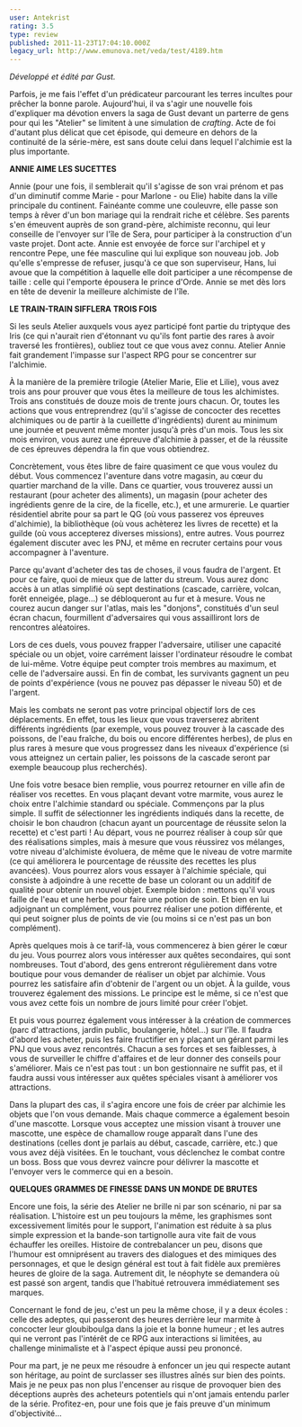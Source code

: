 ```yaml
---
user: Antekrist
rating: 3.5
type: review
published: 2011-11-23T17:04:10.000Z
legacy_url: http://www.emunova.net/veda/test/4189.htm
---
```

_Développé et édité par Gust._  

  

Parfois, je me fais l'effet d'un prédicateur parcourant les terres incultes pour prêcher la bonne parole. Aujourd'hui, il va s'agir une nouvelle fois d'expliquer ma dévotion envers la saga de Gust devant un parterre de gens pour qui les "Atelier" se limitent à une simulation de _crafting_. Acte de foi d'autant plus délicat que cet épisode, qui demeure en dehors de la continuité de la série-mère, est sans doute celui dans lequel l'alchimie est la plus importante.  

  

**ANNIE AIME LES SUCETTES**  

Annie (pour une fois, il semblerait qu'il s'agisse de son vrai prénom et pas d'un diminutif comme Marie - pour Marlone - ou Elie) habite dans la ville principale du continent. Fainéante comme une couleuvre, elle passe son temps à rêver d'un bon mariage qui la rendrait riche et célèbre. Ses parents s'en émeuvent auprès de son grand-père, alchimiste reconnu, qui leur conseille de l'envoyer sur l'île de Sera, pour participer à la construction d'un vaste projet. Dont acte. Annie est envoyée de force sur l'archipel et y rencontre Pepe, une fée masculine qui lui explique son nouveau job. Job qu'elle s'empresse de refuser, jusqu'à ce que son superviseur, Hans, lui avoue que la compétition à laquelle elle doit participer a une récompense de taille : celle qui l'emporte épousera le prince d'Orde. Annie se met dès lors en tête de devenir la meilleure alchimiste de l'île.  

  

**LE TRAIN-TRAIN SIFFLERA TROIS FOIS**  

Si les seuls Atelier auxquels vous ayez participé font partie du triptyque des Iris (ce qui n'aurait rien d'étonnant vu qu'ils font partie des rares à avoir traversé les frontières), oubliez tout ce que vous avez connu. Atelier Annie fait grandement l'impasse sur l'aspect RPG pour se concentrer sur l'alchimie.  

À la manière de la première trilogie (Atelier Marie, Elie et Lilie), vous avez trois ans pour prouver que vous êtes la meilleure de tous les alchimistes. Trois ans constitués de douze mois de trente jours chacun. Or, toutes les actions que vous entreprendrez (qu'il s'agisse de concocter des recettes alchimiques ou de partir à la cueillette d'ingrédients) durent au minimum une journée et peuvent même monter jusqu'à près d'un mois. Tous les six mois environ, vous aurez une épreuve d'alchimie à passer, et de la réussite de ces épreuves dépendra la fin que vous obtiendrez.  

Concrètement, vous êtes libre de faire quasiment ce que vous voulez du début. Vous commencez l'aventure dans votre magasin, au cœur du quartier marchand de la ville. Dans ce quartier, vous trouverez aussi un restaurant (pour acheter des aliments), un magasin (pour acheter des ingrédients genre de la cire, de la ficelle, etc.), et une armurerie. Le quartier résidentiel abrite pour sa part le QG (où vous passerez vos épreuves d'alchimie), la bibliothèque (où vous achèterez les livres de recette) et la guilde (où vous accepterez diverses missions), entre autres. Vous pourrez également discuter avec les PNJ, et même en recruter certains pour vous accompagner à l'aventure.  

Parce qu'avant d'acheter des tas de choses, il vous faudra de l'argent. Et pour ce faire, quoi de mieux que de latter du streum. Vous aurez donc accès à un atlas simplifié où sept destinations (cascade, carrière, volcan, forêt enneigée, plage...) se débloqueront au fur et à mesure. Vous ne courez aucun danger sur l'atlas, mais les "donjons", constitués d'un seul écran chacun, fourmillent d'adversaires qui vous assailliront lors de rencontres aléatoires.  

Lors de ces duels, vous pouvez frapper l'adversaire, utiliser une capacité spéciale ou un objet, voire carrément laisser l'ordinateur résoudre le combat de lui-même. Votre équipe peut compter trois membres au maximum, et celle de l'adversaire aussi. En fin de combat, les survivants gagnent un peu de points d'expérience (vous ne pouvez pas dépasser le niveau 50) et de l'argent.  

Mais les combats ne seront pas votre principal objectif lors de ces déplacements. En effet, tous les lieux que vous traverserez abritent différents ingrédients (par exemple, vous pouvez trouver à la cascade des poissons, de l'eau fraîche, du bois ou encore différentes herbes), de plus en plus rares à mesure que vous progressez dans les niveaux d'expérience (si vous atteignez un certain palier, les poissons de la cascade seront par exemple beaucoup plus recherchés).  

Une fois votre besace bien remplie, vous pourrez retourner en ville afin de réaliser vos recettes. En vous plaçant devant votre marmite, vous aurez le choix entre l'alchimie standard ou spéciale. Commençons par la plus simple. Il suffit de sélectionner les ingrédients indiqués dans la recette, de choisir le bon chaudron (chacun ayant un pourcentage de réussite selon la recette) et c'est parti ! Au départ, vous ne pourrez réaliser à coup sûr que des réalisations simples, mais à mesure que vous réussirez vos mélanges, votre niveau d'alchimiste évoluera, de même que le niveau de votre marmite (ce qui améliorera le pourcentage de réussite des recettes les plus avancées). Vous pourrez alors vous essayer à l'alchimie spéciale, qui consiste à adjoindre à une recette de base un colorant ou un additif de qualité pour obtenir un nouvel objet. Exemple bidon : mettons qu'il vous faille de l'eau et une herbe pour faire une potion de soin. Et bien en lui adjoignant un complément, vous pourrez réaliser une potion différente, et qui peut soigner plus de points de vie (ou moins si ce n'est pas un bon complément).  

Après quelques mois à ce tarif-là, vous commencerez à bien gérer le cœur du jeu. Vous pourrez alors vous intéresser aux quêtes secondaires, qui sont nombreuses. Tout d'abord, des gens entreront régulièrement dans votre boutique pour vous demander de réaliser un objet par alchimie. Vous pourrez les satisfaire afin d'obtenir de l'argent ou un objet. À la guilde, vous trouverez également des missions. Le principe est le même, si ce n'est que vous avez cette fois un nombre de jours limité pour créer l'objet.  

Et puis vous pourrez également vous intéresser à la création de commerces (parc d'attractions, jardin public, boulangerie, hôtel...) sur l'île. Il faudra d'abord les acheter, puis les faire fructifier en y plaçant un gérant parmi les PNJ que vous avez rencontrés. Chacun a ses forces et ses faiblesses, à vous de surveiller le chiffre d'affaires et de leur donner des conseils pour s'améliorer. Mais ce n'est pas tout : un bon gestionnaire ne suffit pas, et il faudra aussi vous intéresser aux quêtes spéciales visant à améliorer vos attractions.  

Dans la plupart des cas, il s'agira encore une fois de créer par alchimie les objets que l'on vous demande. Mais chaque commerce a également besoin d'une mascotte. Lorsque vous acceptez une mission visant à trouver une mascotte, une espèce de chamallow rouge apparaît dans l'une des destinations (celles dont je parlais au début, cascade, carrière, etc.) que vous avez déjà visitées. En le touchant, vous déclenchez le combat contre un boss. Boss que vous devrez vaincre pour délivrer la mascotte et l'envoyer vers le commerce qui en a besoin.  

  

**QUELQUES GRAMMES DE FINESSE DANS UN MONDE DE BRUTES**  

Encore une fois, la série des Atelier ne brille ni par son scénario, ni par sa réalisation. L'histoire est un peu toujours la même, les graphismes sont excessivement limités pour le support, l'animation est réduite à sa plus simple expression et la bande-son tartignolle aura vite fait de vous échauffer les oreilles. Histoire de contrebalancer un peu, disons que l'humour est omniprésent au travers des dialogues et des mimiques des personnages, et que le design général est tout à fait fidèle aux premières heures de gloire de la saga. Autrement dit, le néophyte se demandera où est passé son argent, tandis que l'habitué retrouvera immédiatement ses marques.  

Concernant le fond de jeu, c'est un peu la même chose, il y a deux écoles : celle des adeptes, qui passeront des heures derrière leur marmite à concocter leur gloubiboulga dans la joie et la bonne humeur ; et les autres qui ne verront pas l'intérêt de ce RPG aux interactions si limitées, au challenge minimaliste et à l'aspect épique aussi peu prononcé.  

Pour ma part, je ne peux me résoudre à enfoncer un jeu qui respecte autant son héritage, au point de surclasser ses illustres aînés sur bien des points. Mais je ne peux pas non plus l'encenser au risque de provoquer bien des déceptions auprès des acheteurs potentiels qui n'ont jamais entendu parler de la série. Profitez-en, pour une fois que je fais preuve d'un minimum d'objectivité...